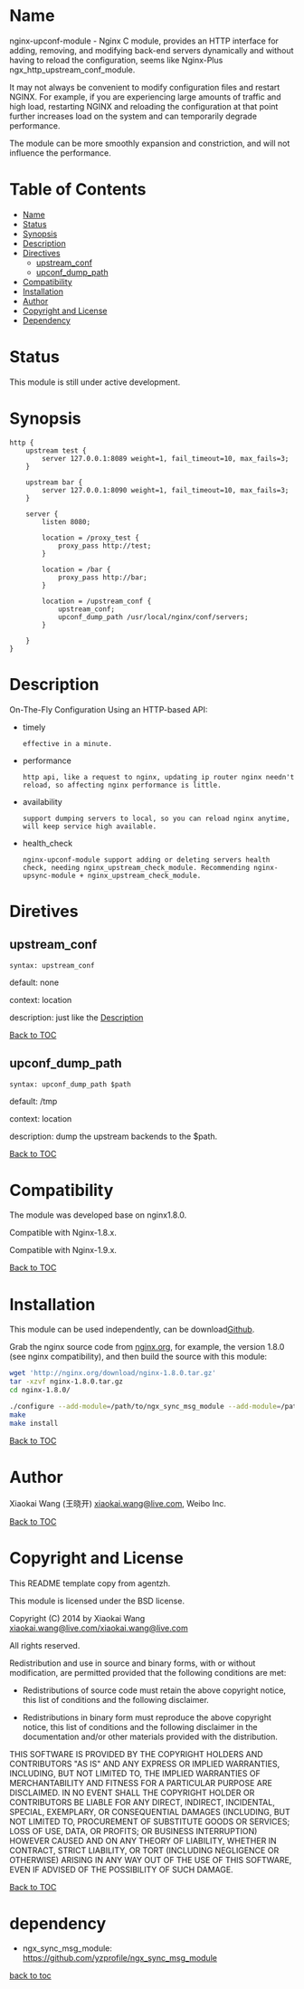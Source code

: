 Name
====

nginx-upconf-module - Nginx C module, provides an HTTP interface for adding, removing, and modifying back-end servers dynamically and without having to reload the configuration, seems like Nginx-Plus ngx_http_upstream_conf_module.

It may not always be convenient to modify configuration files and restart NGINX. For example, if you are experiencing large amounts of traffic and high load, restarting NGINX and reloading the configuration at that point further increases load on the system and can temporarily degrade performance.

The module can be more smoothly expansion and constriction, and will not influence the performance.

Table of Contents
=================

* [Name](#name)
* [Status](#status)
* [Synopsis](#synopsis)
* [Description](#description)
* [Directives](#functions)
    * [upstream_conf](#upstream_conf)
    * [upconf_dump_path](#upconf_dump_path)
* [Compatibility](#compatibility)
* [Installation](#installation)
* [Author](#author)
* [Copyright and License](#copyright-and-license)
* [Dependency](#dependency)

Status
======

This module is still under active development.

Synopsis
========

```nginx
http {
    upstream test {
        server 127.0.0.1:8089 weight=1, fail_timeout=10, max_fails=3;
    }

    upstream bar {
        server 127.0.0.1:8090 weight=1, fail_timeout=10, max_fails=3;
    }

    server {
        listen 8080;

        location = /proxy_test {
            proxy_pass http://test;
        }

        location = /bar {
            proxy_pass http://bar;
        }

        location = /upstream_conf {
            upstream_conf;
            upconf_dump_path /usr/local/nginx/conf/servers;
        }

    }
}
```

Description
======

On-The-Fly Configuration Using an HTTP-based API:

* timely

      effective in a minute.

* performance

      http api, like a request to nginx, updating ip router nginx needn't reload, so affecting nginx performance is little.

* availability

      support dumping servers to local, so you can reload nginx anytime, will keep service high available.

* health_check

      nginx-upconf-module support adding or deleting servers health check, needing nginx_upstream_check_module. Recommending nginx-upsync-module + nginx_upstream_check_module.

Diretives
======

upstream_conf
-----------
```
syntax: upstream_conf
```
default: none

context: location

description: just like the [Description](http://nginx.org/en/docs/http/ngx_http_upstream_conf_module.html#upstream_conf)

[Back to TOC](#table-of-contents)       

upconf_dump_path
-----------
`syntax: upconf_dump_path $path`

default: /tmp

context: location

description: dump the upstream backends to the $path.

[Back to TOC](#table-of-contents)       

Compatibility
=============

The module was developed base on nginx1.8.0.

Compatible with Nginx-1.8.x.

Compatible with Nginx-1.9.x.

[Back to TOC](#table-of-contents)

Installation
============

This module can be used independently, can be download[Github](https://github.com/xiaokai-wang/nginx-upconf-module.git).

Grab the nginx source code from [nginx.org](http://nginx.org/), for example, the version 1.8.0 (see nginx compatibility), and then build the source with this module:

```bash
wget 'http://nginx.org/download/nginx-1.8.0.tar.gz'
tar -xzvf nginx-1.8.0.tar.gz
cd nginx-1.8.0/
```

```bash
./configure --add-module=/path/to/ngx_sync_msg_module --add-module=/path/to/nginx-upconf-module
make
make install
```

[Back to TOC](#table-of-contents)

Author
======

Xiaokai Wang (王晓开) <xiaokai.wang@live.com>, Weibo Inc.

[Back to TOC](#table-of-contents)

Copyright and License
=====================

This README template copy from agentzh.

This module is licensed under the BSD license.

Copyright (C) 2014 by Xiaokai Wang <xiaokai.wang@live.com></xiaokai.wang@live.com>

All rights reserved.

Redistribution and use in source and binary forms, with or without modification, are permitted provided that the following conditions are met:

* Redistributions of source code must retain the above copyright notice, this list of conditions and the following disclaimer.

* Redistributions in binary form must reproduce the above copyright notice, this list of conditions and the following disclaimer in the documentation and/or other materials provided with the distribution.

THIS SOFTWARE IS PROVIDED BY THE COPYRIGHT HOLDERS AND CONTRIBUTORS "AS IS" AND ANY EXPRESS OR IMPLIED WARRANTIES, INCLUDING, BUT NOT LIMITED TO, THE IMPLIED WARRANTIES OF MERCHANTABILITY AND FITNESS FOR A PARTICULAR PURPOSE ARE DISCLAIMED. IN NO EVENT SHALL THE COPYRIGHT HOLDER OR CONTRIBUTORS BE LIABLE FOR ANY DIRECT, INDIRECT, INCIDENTAL, SPECIAL, EXEMPLARY, OR CONSEQUENTIAL DAMAGES (INCLUDING, BUT NOT LIMITED TO, PROCUREMENT OF SUBSTITUTE GOODS OR SERVICES; LOSS OF USE, DATA, OR PROFITS; OR BUSINESS INTERRUPTION) HOWEVER CAUSED AND ON ANY THEORY OF LIABILITY, WHETHER IN CONTRACT, STRICT LIABILITY, OR TORT (INCLUDING NEGLIGENCE OR OTHERWISE) ARISING IN ANY WAY OUT OF THE USE OF THIS SOFTWARE, EVEN IF ADVISED OF THE POSSIBILITY OF SUCH DAMAGE.

[Back to TOC](#table-of-contents)

dependency
========
* ngx_sync_msg_module: https://github.com/yzprofile/ngx_sync_msg_module

[back to toc](#table-of-contents)


